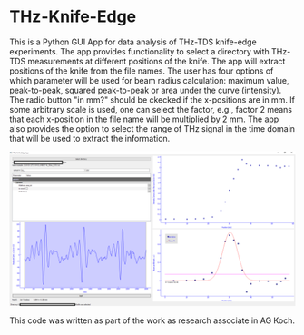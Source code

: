 # THz-Knife-Edge

This is a Python GUI App for data analysis of THz-TDS knife-edge experiments. The app provides functionality to select a directory with
THz-TDS measurements at different positions of the knife. The app will extract positions of the knife from the file names. The user has four options of which parameter will be used for beam radius calculation: maximum value, peak-to-peak, squared peak-to-peak or area under the curve (intensity). The radio button "in mm?" should be ckecked if the x-positions are in mm. If some arbitrary scale is used, one can select the factor, e.g., factor 2 means that each x-position in the file name will be multiplied by 2 mm. The app also provides the option to select the range of THz signal in the time domain that will be used to extract the information.

![GUI Screen](Capture.PNG?raw=true "Title")

This code was written as part of the work as research associate in AG Koch.
